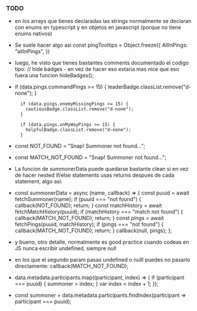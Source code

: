 ### TODO

- en los arrays que tienes declaradas las strings normalmente se declaran con enums en typescript y en objetos en javascript (porque no tiene enums nativos)
- Se suele hacer algo asi
    const pingTooltips = Object.freeze({
        AllInPings: "allInPings",
    })
- luego, he visto que tienes bastantes comments documentado el codigo tipo: // hide badges - en vez de hacer eso estaria mas nice que eso fuera una funcion hideBadges();
- if (data.pings.commandPings >= 15) {
          leaderBadge.classList.remove("d-none");
        }

        if (data.pings.enemyMissingPings >= 15) {
          cautiousBadge.classList.remove("d-none");
        }

        if (data.pings.onMyWayPings >= 15) {
          helpfulBadge.classList.remove("d-none");
        }
- const NOT_FOUND = "Snap! Summoner not found...";
- const MATCH_NOT_FOUND = "Snap! Summoner not found...";
- La funcion de summonerData puede quedarse bastante clean si en vez de hacer nested if/else statements usas returns despues de cada statement, algo asi:
- const summonerData = async (name, callback) => {
  const puuid = await fetchSummoner(name);
  if (puuid === "not found") {
    callback(NOT_FOUND);
    return;
  } 
  const matchHistory = await fetchMatchHistory(puuid);
  if (matchHistory === "match not found") {
    callback(MATCH_NOT_FOUND);
    return;
  } 
  const pings = await fetchPings(puuid, matchHistory);
  if (pings === "not found") {
    callback(MATCH_NOT_FOUND);
    return;
  }
  callback(null, pings);
};
- y bueno, otro detalle, normalmente es good practice cuando codeas en JS nunca escribir undefined, siempre null
- en los que el segundo param pasas undefined o nulll puedes no pasarlo directamente: callback(MATCH_NOT_FOUND);
- data.metadata.participants.map((participant, index) => {
          if (participant === puuid) {
            summoner = index;
          }
          var index = index + 1;
        });
- const summoner = data.metadata.participants.findIndex(participant => participant === puuid);
